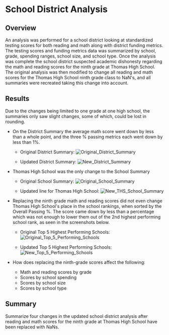 # School District Analysis

## Overview

An analysis was performed for a school district looking at standardized testing scores for both reading and math along with district funding metrics. The testing scores and funding metrics data was summarized by school, grade, spending ranges, school size, and school type.  Once the analysis was complete the school district suspected academic dishonesty regarding the math and reading scores for the ninth grade at Thomas High School.  The original analysis was then modified to change all reading and math scores for the Thomas High School ninth grade class to NaN's, and all summaries were recreated taking this change into account.

## Results

Due to the changes being limited to one grade at one high school, the summaries only saw slight changes, some of which, could be lost in rounding.

- On the District Summary the average math score went down by less than a whole point, and the three % passing metrics each went down by less than 1%.
  - Original District Summary:
![Original_District_Summary](https://user-images.githubusercontent.com/90863226/137644527-edd61ac4-4e98-4918-90be-51fc6bd961b2.png)

  - Updated District Summary:
![New_District_Summary](https://user-images.githubusercontent.com/90863226/137644530-712a6416-ced5-45b6-9d14-67d67cc5ff8f.png)

- Thomas High School was the only change to the School Summary
  - Original School Summary:
![Original_School_Summary](https://user-images.githubusercontent.com/90863226/137649574-d5b8f890-2320-4dc7-bc33-189ea3c5d37e.png)

  - Updated line for Thomas High School:
![New_THS_School_Summary](https://user-images.githubusercontent.com/90863226/137649646-12000e03-1f63-405b-9217-2cc4d9d31e42.png)

- Replacing the ninth grade math and reading scores did not even change Thomas High School's place in the school rankings, when sorted by the Overall Passing %. The score came down by less than a percentage which was not enough to lower them out of the 2nd highest performing school rank, as seen in the screenshots below.
  - Original Top 5 Highest Performing Schools:
![Original_Top_5_Performing_Schools](https://user-images.githubusercontent.com/90863226/137644303-c670bbec-6565-429f-88a4-46536769eb3a.png)

  - Updated Top 5 Highest Performing Schools:
![New_Top_5_Performing_Schools](https://user-images.githubusercontent.com/90863226/137644321-4279b917-7880-4547-9922-c42c2c335d2e.png)

- How does replacing the ninth-grade scores affect the following:
  - Math and reading scores by grade
  - Scores by school spending
  - Scores by school size
  - Scores by school type

## Summary

Summarize four changes in the updated school district analysis after reading and math scores for the ninth grade at Thomas High School have been replaced with NaNs.
